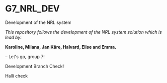 # G7_NRL_DEV
Development of the NRL system

_This repository follows the development of the NRL system solution which is lead by:_ 

**Karoline, Milana, Jan Kåre, Halvard, Elise and Emma.**

– Let's go, group 7!

Development Branch Check!

Halli check